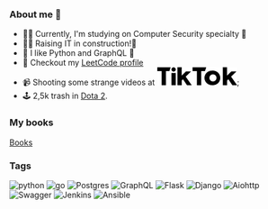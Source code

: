 ### About me 👋
- 👨‍🎓 Currently, I'm studying on Computer Security specialty 🔐
- 🐱‍💻 Raising IT in construction!🌉
- 🐍 I like Python and GraphQL 🌌
- 👀 Checkout my [LeetCode profile](https://leetcode.com/boombarah/)
- 📹 Shooting some strange videos at [<img src="./tiktok-logo.svg"/>](https://www.tiktok.com/@_vodkar);
- 🕹️ 2,5k trash in [Dota 2](https://www.dotabuff.com/players/115131311).

### My books
[Books](BOOKS.md)

### Tags
![python](https://img.shields.io/badge/Python%20-%23FFD946.svg?&style=for-the-badge&logo=python) ![go](https://img.shields.io/badge/go%20-%23003F6A.svg?&style=for-the-badge&logo=go) 
![Postgres](https://img.shields.io/badge/PostgreS%20-%23DBDBDB.svg?&style=for-the-badge&logo=postgresql)
![GraphQL](https://img.shields.io/badge/GraphQL%20-%2311085A.svg?&style=for-the-badge&logo=graphql)
![Flask](https://img.shields.io/badge/Flask%20-%23333333.svg?&style=for-the-badge&logo=flask)
![Django](https://img.shields.io/badge/Django%20-%230C4B33.svg?&style=for-the-badge&logo=django)
![Aiohttp](https://img.shields.io/badge/aiohttp-0FC0FC.svg?&style=for-the-badge&logo=aiohttp)
![Swagger](https://img.shields.io/badge/Swagger%20-%23FF5126.svg?&style=for-the-badge&logo=swagger)
![Jenkins](https://img.shields.io/badge/Jenkins-E4D96F.svg?&style=for-the-badge&logo=Jenkins)
![Ansible](https://img.shields.io/badge/Ansible-000000.svg?&style=for-the-badge&logo=Ansible)

